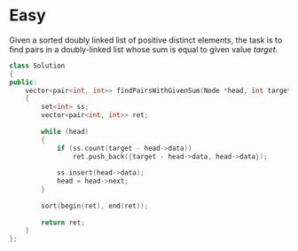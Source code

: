 # Easy

Given a sorted doubly linked list of positive distinct elements, the task is to find pairs in a doubly-linked list whose sum is equal to given value $target$.

```cpp
class Solution
{
public:
    vector<pair<int, int>> findPairsWithGivenSum(Node *head, int target)
    {
        set<int> ss;
        vector<pair<int, int>> ret;
        
        while (head)
        {
            if (ss.count(target - head->data))
                ret.push_back({target - head->data, head->data});
                
            ss.insert(head->data);
            head = head->next;
        }
        
        sort(begin(ret), end(ret));
        
        return ret;
    }
};
```
